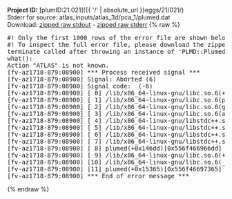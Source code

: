 **Project ID:** [plumID:21.021]({{ '/' | absolute_url }}eggs/21/021/)  
Stderr for source:  atlas_inputs/atlas_3d/pca_1/plumed.dat   
Download: [zipped raw stdout](plumed.dat.plumed.stdout.txt.zip) - [zipped raw stderr](plumed.dat.plumed.stderr.txt.zip) 
{% raw %}
<pre>
#! Only the first 1000 rows of the error file are shown below
#! To inspect the full error file, please download the zipped raw stderr file above
terminate called after throwing an instance of 'PLMD::Plumed::Exception'
what():
Action "ATLAS" is not known.
[fv-az1718-879:08900] *** Process received signal ***
[fv-az1718-879:08900] Signal: Aborted (6)
[fv-az1718-879:08900] Signal code:  (-6)
[fv-az1718-879:08900] [ 0] /lib/x86_64-linux-gnu/libc.so.6(+0x45330)[0x7f2af4e45330]
[fv-az1718-879:08900] [ 1] /lib/x86_64-linux-gnu/libc.so.6(pthread_kill+0x11c)[0x7f2af4e9eb2c]
[fv-az1718-879:08900] [ 2] /lib/x86_64-linux-gnu/libc.so.6(gsignal+0x1e)[0x7f2af4e4527e]
[fv-az1718-879:08900] [ 3] /lib/x86_64-linux-gnu/libc.so.6(abort+0xdf)[0x7f2af4e288ff]
[fv-az1718-879:08900] [ 4] /lib/x86_64-linux-gnu/libstdc++.so.6(+0xa5ff5)[0x7f2af52a5ff5]
[fv-az1718-879:08900] [ 5] /lib/x86_64-linux-gnu/libstdc++.so.6(+0xbb0da)[0x7f2af52bb0da]
[fv-az1718-879:08900] [ 6] /lib/x86_64-linux-gnu/libstdc++.so.6(_ZSt10unexpectedv+0x0)[0x7f2af52a5a55]
[fv-az1718-879:08900] [ 7] /lib/x86_64-linux-gnu/libstdc++.so.6(+0xa5a6f)[0x7f2af52a5a6f]
[fv-az1718-879:08900] [ 8] plumed(+0x146dd)[0x556f466966dd]
[fv-az1718-879:08900] [ 9] /lib/x86_64-linux-gnu/libc.so.6(+0x2a1ca)[0x7f2af4e2a1ca]
[fv-az1718-879:08900] [10] /lib/x86_64-linux-gnu/libc.so.6(__libc_start_main+0x8b)[0x7f2af4e2a28b]
[fv-az1718-879:08900] [11] plumed(+0x15365)[0x556f46697365]
[fv-az1718-879:08900] *** End of error message ***
</pre>
{% endraw %}
